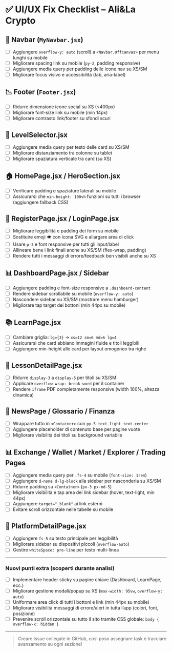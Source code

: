 # ✅ UI/UX Fix Checklist – Ali&La Crypto

## 📱 Navbar (`MyNavbar.jsx`)

- [ ] Aggiungere `overflow-y: auto` (scroll) a `<Navbar.Offcanvas>` per menu lunghi su mobile
- [ ] Migliorare spacing link su mobile (`py-2`, padding responsive)
- [ ] Aggiungere media query per padding delle icone nav su XS/SM
- [ ] Migliorare focus visivo e accessibilità (tab, aria-label)

## 📉 Footer (`Footer.jsx`)

- [ ] Ridurre dimensione icone social su XS (<400px)
- [ ] Migliorare font-size link su mobile (min 14px)
- [ ] Migliorare contrasto link/footer su sfondi scuri

## 🧩 LevelSelector.jsx

- [ ] Aggiungere media query per testo delle card su XS/SM
- [ ] Migliorare distanziamento tra colonne su tablet
- [ ] Migliorare spaziatura verticale tra card (su XS)

## 🏠 HomePage.jsx / HeroSection.jsx

- [ ] Verificare padding e spaziature laterali su mobile
- [ ] Assicurarsi che `min-height: 100vh` funzioni su tutti i browser (aggiungere fallback CSS)

## 🔐 RegisterPage.jsx / LoginPage.jsx

- [ ] Migliorare leggibilità e padding dei form su mobile
- [ ] Sostituire emoji 👁️ con icona SVG e allargare area di click
- [ ] Usare `p-3` e font responsive per tutti gli input/label
- [ ] Allineare bene i link finali anche su XS/SM (flex-wrap, padding)
- [ ] Rendere tutti i messaggi di errore/feedback ben visibili anche su XS

## 📊 DashboardPage.jsx / Sidebar

- [ ] Aggiungere padding e font-size responsive a `.dashboard-content`
- [ ] Rendere sidebar scrollabile su mobile (`overflow-y: auto`)
- [ ] Nascondere sidebar su XS/SM (mostrare menu hamburger)
- [ ] Migliorare tap target dei bottoni (min 44px su mobile)

## 📚 LearnPage.jsx

- [ ] Cambiare griglia: `lg={3}` → `xs=12 sm=6 md=6 lg=4`
- [ ] Assicurarsi che card abbiano immagini fluide e titoli leggibili
- [ ] Aggiungere min-height alle card per layout omogeneo tra righe

## 📄 LessonDetailPage.jsx

- [ ] Ridurre `display-3` a `display-5` per titoli su XS/SM
- [ ] Applicare `overflow-wrap: break-word` per il container
- [ ] Rendere `iframe` PDF completamente responsive (width 100%, altezza dinamica)

## 📰 NewsPage / Glossario / Finanza

- [ ] Wrappare tutto in `<Container>` con `py-5 text-light text-center`
- [ ] Aggiungere placeholder di contenuto base per pagine vuote
- [ ] Migliorare visibilità dei titoli su background variabile

## 📊 Exchange / Wallet / Market / Explorer / Trading Pages

- [ ] Aggiungere media query per `.fs-4` su mobile (`font-size: 1rem`)
- [ ] Aggiungere `d-none d-lg-block` alla sidebar per nasconderla su XS/SM
- [ ] Ridurre padding su `<Container>` (`px-3 px-md-5`)
- [ ] Migliorare visibilità e tap area dei link sidebar (hover, text-light, min 44px)
- [ ] Aggiungere `target="_blank"` ai link esterni
- [ ] Evitare scroll orizzontale nelle tabelle su mobile

## 🧭 PlatformDetailPage.jsx

- [ ] Aggiungere `fs-5` su testo principale per leggibilità
- [ ] Migliorare sidebar su dispositivi piccoli (`overflow-auto`)
- [ ] Gestire `whiteSpace: pre-line` per testo multi-linea

---

### **Nuovi punti extra (scoperti durante analisi)**

- [ ] Implementare header sticky su pagine chiave (Dashboard, LearnPage, ecc.)
- [ ] Migliorare gestione modali/popup su XS (`max-width: 95vw`, `overflow-y: auto`)
- [ ] Uniformare area click di tutti i bottoni e link (min 44px su mobile)
- [ ] Migliorare visibilità messaggi di errore/alert in tutta l’app (colori, font, posizione)
- [ ] Prevenire scroll orizzontale su tutto il sito tramite CSS globale: `body { overflow-x: hidden }`

---
  
> Creare Issue collegate in GitHub, così poso assegnare task e tracciare avanzamento su ogni sezione!
